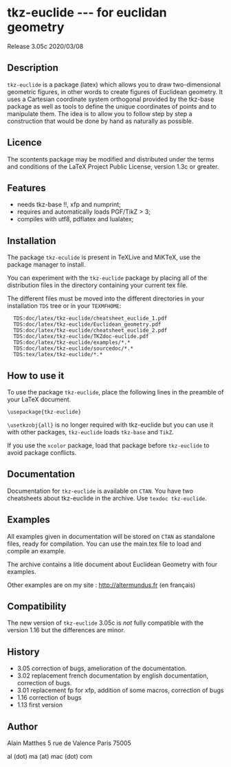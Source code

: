 # tkz-euclide --- for euclidan geometry

Release 3.05c 2020/03/08

## Description

`tkz-euclide` is a package (latex) which allows you to draw  two-dimensional
geometric figures, in other words to create figures of Euclidean geometry.
It uses a Cartesian coordinate system orthogonal provided by the tkz-base
package as well as tools to define the unique coordinates of points and to
manipulate them. The idea is to allow you to follow step by step a construction
that would be done by hand as naturally as possible.

## Licence

The scontents package may be modified and distributed under the terms and
conditions of the LaTeX Project Public License, version 1.3c or greater.

## Features
- needs tkz-base !!, xfp  and numprint;
- requires and automatically loads  PGF/TikZ > 3;
- compiles with utf8, pdflatex and lualatex;

## Installation

The package `tkz-eculide` is present in TeXLive and MiKTeX, use the package
manager to install.

You can experiment with the `tkz-euclide` package by placing all of the
distribution files in the directory containing your current tex file.

The different files must be moved into the different directories in your
installation `TDS` tree or in your `TEXMFHOME`:

```
  TDS:doc/latex/tkz-euclide/cheatsheet_euclide_1.pdf
  TDS:doc/latex/tkz-euclide/Euclidean_geometry.pdf
  TDS:doc/latex/tkz-euclide/cheatsheet_euclide_2.pdf
  TDS:doc/latex/tkz-euclide/TKZdoc-euclide.pdf
  TDS:doc/latex/tkz-euclide/examples/*.*
  TDS:doc/latex/tkz-euclide/sourcedoc/*.*
  TDS:tex/latex/tkz-euclide/*.*
```

## How to use it

To use the package `tkz-euclide`, place the following lines in the preamble of
your LaTeX document.

```
\usepackage{tkz-euclide}
```

`\usetkzobj{all}` is no longer required with tkz-euclide but you can use it with
other packages, `tkz-euclide` loads `tkz-base` and `TikZ`.

If you use the `xcolor` package, load that package before `tkz-euclide` to avoid
package conflicts.

## Documentation

Documentation for `tkz-euclide` is available on `CTAN`. You have two
cheatsheets about tkz-euclide in the archive. Use `texdoc tkz-euclide`.

## Examples

All  examples given in documentation will be stored on `CTAN` as standalone
files, ready for compilation. You can use the main.tex file to load and
compile  an example.

The archive contains a litle document about Euclidean Geometry with four
examples.

Other examples are on  my site : http://altermundus.fr (en français)

## Compatibility

The new version of `tkz-euclide` 3.05c is *not* fully compatible with the version
1.16 but the differences are minor.

## History
- 3.05 correction of bugs, amelioration of the documentation.
- 3.02 replacement french documentation by english documentation, correction of
bugs.
- 3.01 replacement  fp for xfp, addition of some macros, correction of bugs
- 1.16 correction of bugs
- 1.13 first version

## Author
 Alain Matthes
 5 rue de Valence
 Paris 75005

 al (dot) ma (at) mac (dot) com


